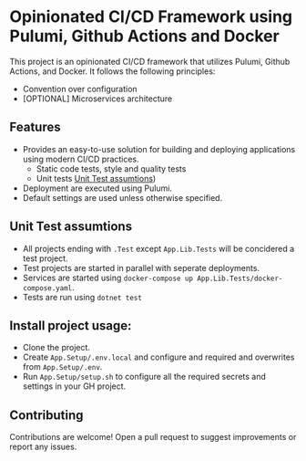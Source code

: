 # Opinionated CI/CD Framework using Pulumi, Github Actions and Docker

This project is an opinionated CI/CD framework that utilizes Pulumi, Github Actions, and Docker. It follows the following principles:
- Convention over configuration
- [OPTIONAL] Microservices architecture

## Features
- Provides an easy-to-use solution for building and deploying applications using modern CI/CD practices.
    - Static code tests, style and quality tests
    - Unit tests [Unit Test assumtions](#unit-test-assumtions))
- Deployment are executed using Pulumi.
- Default settings are used unless otherwise specified.

## Unit Test assumtions
- All projects ending with `.Test` except `App.Lib.Tests` will be concidered a test project.
- Test projects are started in parallel with seperate deployments.
- Services are started using `docker-compose up App.Lib.Tests/docker-compose.yaml`.
- Tests are run using `dotnet test`

## Install project usage: 
- Clone the project.
- Create `App.Setup/.env.local` and configure and required and overwrites from `App.Setup/.env`.
- Run `App.Setup/setup.sh` to configure all the required secrets and settings in your GH project.

## Contributing
Contributions are welcome! Open a pull request to suggest improvements or report any issues.
